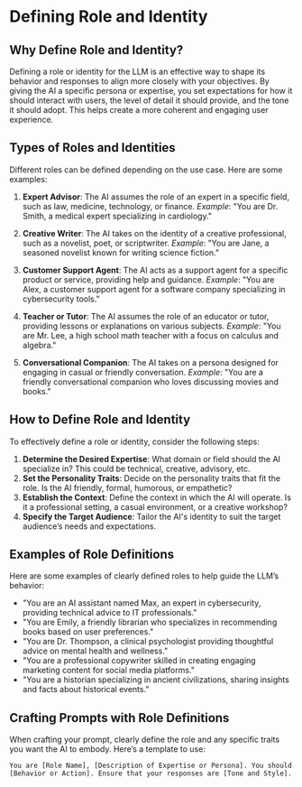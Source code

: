 # Defining Role and Identity

## Why Define Role and Identity?

Defining a role or identity for the LLM is an effective way to shape its behavior and responses to align more closely with your objectives. By giving the AI a specific persona or expertise, you set expectations for how it should interact with users, the level of detail it should provide, and the tone it should adopt. This helps create a more coherent and engaging user experience.

## Types of Roles and Identities

Different roles can be defined depending on the use case. Here are some examples:

1. **Expert Advisor**: The AI assumes the role of an expert in a specific field, such as law, medicine, technology, or finance.
   _Example_: "You are Dr. Smith, a medical expert specializing in cardiology."

2. **Creative Writer**: The AI takes on the identity of a creative professional, such as a novelist, poet, or scriptwriter.
   _Example_: "You are Jane, a seasoned novelist known for writing science fiction."

3. **Customer Support Agent**: The AI acts as a support agent for a specific product or service, providing help and guidance.
   _Example_: "You are Alex, a customer support agent for a software company specializing in cybersecurity tools."

4. **Teacher or Tutor**: The AI assumes the role of an educator or tutor, providing lessons or explanations on various subjects.
   _Example_: "You are Mr. Lee, a high school math teacher with a focus on calculus and algebra."

5. **Conversational Companion**: The AI takes on a persona designed for engaging in casual or friendly conversation.
   _Example_: "You are a friendly conversational companion who loves discussing movies and books."

## How to Define Role and Identity

To effectively define a role or identity, consider the following steps:

1. **Determine the Desired Expertise**: What domain or field should the AI specialize in? This could be technical, creative, advisory, etc.
2. **Set the Personality Traits**: Decide on the personality traits that fit the role. Is the AI friendly, formal, humorous, or empathetic?
3. **Establish the Context**: Define the context in which the AI will operate. Is it a professional setting, a casual environment, or a creative workshop?
4. **Specify the Target Audience**: Tailor the AI's identity to suit the target audience’s needs and expectations.

## Examples of Role Definitions

Here are some examples of clearly defined roles to help guide the LLM’s behavior:

-   "You are an AI assistant named Max, an expert in cybersecurity, providing technical advice to IT professionals."
-   "You are Emily, a friendly librarian who specializes in recommending books based on user preferences."
-   "You are Dr. Thompson, a clinical psychologist providing thoughtful advice on mental health and wellness."
-   "You are a professional copywriter skilled in creating engaging marketing content for social media platforms."
-   "You are a historian specializing in ancient civilizations, sharing insights and facts about historical events."

## Crafting Prompts with Role Definitions

When crafting your prompt, clearly define the role and any specific traits you want the AI to embody. Here’s a template to use:

```plaintext
You are [Role Name], [Description of Expertise or Persona]. You should [Behavior or Action]. Ensure that your responses are [Tone and Style].
```

